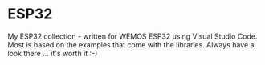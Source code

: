 # ESP32
My ESP32 collection - written for WEMOS ESP32 using Visual Studio Code.
Most is based on the examples that come with the libraries.
Always have a look there ... it's worth it :-)
